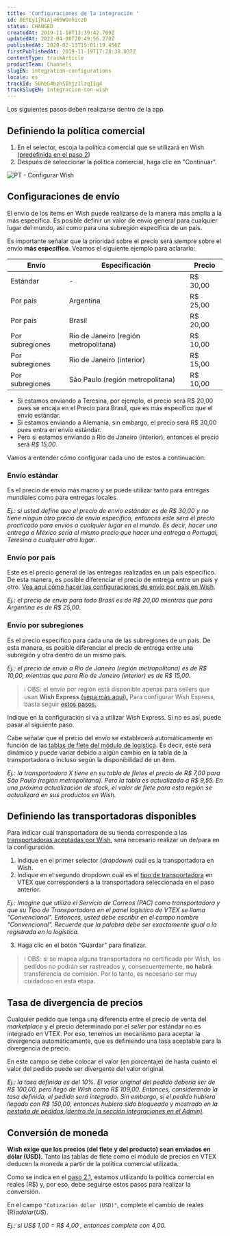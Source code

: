 ```yaml
---
title: 'Configuraciones de la integración '
id: 6EYEy1jRiAj465WOnhiczD
status: CHANGED
createdAt: 2019-11-18T13:39:42.709Z
updatedAt: 2022-04-08T20:49:56.270Z
publishedAt: 2020-02-13T15:01:19.456Z
firstPublishedAt: 2019-11-19T17:28:38.037Z
contentType: trackArticle
productTeam: Channels
slugEN: integration-configurations
locale: es
trackId: 50hbG4bzhSIhjz1lzqI1g4
trackSlugEN: integracion-con-wish
---
```


Los siguientes pasos deben realizarse dentro de la app.

## Definiendo la política comercial

1. En el selector, escoja la política comercial que se utilizará en Wish ([predefinida en el paso 2](https://help.vtex.com/es/tracks/configurar-integracao-da-wish--50hbG4bzhSIhjz1lzqI1g43OHGQIQmt1dKw9RwKruE7H#definindo-politica-comercial))
2. Después de seleccionar la política comercial, haga clic en "Continuar".

![PT - Configurar Wish](//images.ctfassets.net/alneenqid6w5/3EGGUHCj7UViCY8Jjct3UY/1172fa1d438d6d0ecaf35a01b57959f1/PT_-_Configurar_Wish.png)

## Configuraciones de envío 

El envío de los ítems en Wish puede realizarse de la manera más amplia a la más específica. Es posible definir un valor de envío general para cualquier lugar del mundo, así como para una subregión específica de un país.

Es importante señalar que la prioridad sobre el precio será siempre sobre el envío **más específico**. Veamos el siguiente ejemplo para aclararlo:

| Envío      | Especificación | Precio   |
| ---------- | ---------- | ---------- |
| Estándar     | -          | R$ 30,00   |
| Por país   | Argentina  | R$ 25,00   |
| Por país   | Brasil     | R$ 20,00   |
| Por subregiones | Rio de Janeiro (región metropolitana)  | R$ 10,00 |
| Por subregiones | Rio de Janeiro (interior)              | R$ 15,00 |
| Por subregiones | São Paulo (región metropolitana)       | R$ 10,00 |

  - Si estamos enviando a Teresina, por ejemplo, el precio será R$ 20,00 pues se encaja en el Precio para Brasil, que es más específico que el envío estándar. 
  - Si estamos enviando a Alemania, sin embargo, el precio será R$ 30,00 pues  entra en envío estándar. 
  - Pero si estamos enviando a Rio de Janeiro (interior), entonces el precio será _R$ 15,00_.

Vamos a entender cómo configurar cada uno de estos a continuación:

### Envío estándar

Es el precio de envío más macro y se puede utilizar tanto para entregas mundiales  como para entregas locales.

_Ej.: si usted define que el precio de envío estándar es de R$ 30,00 y no tiene ningún otro precio de envío específico, entonces este será el precio practicado para envíos a cualquier lugar en el mundo. Es decir, hacer una entrega a México sería el mismo precio que hacer una entrega a Portugal, Teresina o cualquier otro lugar.._

### Envío por país

Este es el precio general de las entregas realizadas en un país específico. De esta manera, es posible diferenciar el precio de entrega entre un país y otro. [Vea aquí cómo hacer las configuraciones de envío por país en Wish](https://merchantfaq.wish.com/hc/pt/articles/205212607-Como-configuro-as-minhas-configura%C3%A7%C3%B5es-de-frete-).

_Ej.: el precio de envío para todo Brasil es de R$ 20,00 mientras que para Argentina es de R$ 25,00_.

### Envío por subregiones 

Es el precio específico para cada una de las subregiones de un país. De esta manera, es posible diferenciar el precio de entrega entre una subregión y otra dentro de un mismo país.

_Ej.: el precio de envío a Rio de Janeiro (región metropolitana) es de R$ 10,00, mientras que para Rio de Janeiro (interior) es de R$ 15,00._

> ℹ️ OBS: el envío por región está disponible apenas para sellers que usan **Wish Express** [(sepa más aquí).](https://merchantfaq.wish.com/hc/pt/articles/360018939394-Como-enviar-usando-o-Wish-Express-Brasil-) Para configurar Wish Express, basta seguir [estos pasos.](https://merchantfaq.wish.com/hc/pt/articles/232047747-Wish-Express-Fluxo-de-Inscri%C3%A7%C3%A3o)
  
Indique en la configuración si va a utilizar Wish Express. Si no es así, puede pasar al siguiente paso.

Cabe señalar que el precio del envío se establecerá automáticamente en función de las [tablas de flete del módulo de logística](https://help.vtex.com/es/tracks/logistica-101--13TFDwDttPl9ki9OXQhyjx/2Pj1gKR80QIuUhc0orMraD). Es decir, este será dinámico y puede variar debido a algún cambio en la tabla de la transportadora o incluso según la disponibilidad de un ítem.

_Ej.: la transportadora X tiene en su tabla de fletes el precio de R$ 7,00 para São Paulo (región metropolitana). Pero la tabla es actualizada a R$ 9,55. En una próxima actualización de stock, el valor de flete para esta región se actualizará en sus productos en Wish._

## Definiendo las transportadoras disponibles 

Para indicar cuál transportadora de su tienda corresponde a las [transportadoras  aceptadas por Wish](https://merchant.wish.com/documentation/shippingproviders), será necesario  realizar un de/para en la configuración.

  1. Indique en el primer selector (_dropdown_) cuál es la transportadora en Wish.
  2. Indique en el segundo dropdown cuál es el [tipo de transportadora](https://help.vtex.com/pt/tutorial/como-funciona-o-tipo-de-entrega) en VTEX que corresponderá a la transportadora seleccionada en el paso anterior.

  _Ej.: Imagine que utiliza el Servicio de Correos (PAC) como transportadora y que su Tipo de Transportadora en el panel logístico de VTEX se llama "Convencional". Entonces, usted debe escribir en el campo nombre "Convencional". Recuerde que la palabra debe ser exactamente igual a la registrada en la logística._

  3. Haga clic en el botón “Guardar” para finalizar.

> ℹ️ OBS: si se mapea alguna transportadora no certificada por Wish, los pedidos no podrán ser rastreados y, consecuentemente, **no habrá** transferencia de comisión. Por lo tanto, es necesario ser muy cuidadoso en esta etapa.

## Tasa de divergencia de precios
 
Cualquier pedido que tenga una diferencia entre el precio de venta del _marketplace_ y el precio determinado por el _seller_ por estándar no es integrado en VTEX. Por eso, tenemos un mecanismo para aceptar la divergencia automáticamente, que es definiendo una tasa aceptable para la divergencia de precio.

En este campo se debe colocar el valor (en porcentaje) de hasta cuánto el valor del pedido puede ser divergente del valor original.

_Ej.: la tasa definida es del 10%. El valor original del pedido debería ser de R$ 100,00, pero llegó de Wish como R$ 109,00. Entonces, considerando la tasa definida, el pedido será integrado. Sin embargo, si el pedido hubiera llegado con R$ 150,00, entonces hubiera sido bloqueado y mostrado en la [pestaña de pedidos (dentro de la sección integraciones en el Admin)](https://help.vtex.com/pt/tutorial/verificando-integracao-no-bridge)._

## Conversión de moneda 

**Wish exige que los precios (del flete y del producto) sean enviados en dólar (USD).** Tanto las tablas de flete como el  módulo de precios en VTEX deducen la moneda a partir de la política comercial utilizada. 

Como se indica en el [paso 2.1](https://help.vtex.com/es/tracks/integracao-com-a-wish--50hbG4bzhSIhjz1lzqI1g4/3OHGQIQmt1dKw9RwKruE7H#definiendo-politica-comercial), estamos utilizando la política comercial en reales (R$) y, por eso, debe seguirse estos pasos para realizar la conversión.

En el campo `"Cotización dólar (USD)"`, complete el cambio de reales (R$) a dólar (US$).

_Ej.: si US$ 1,00 = R$ 4,00 , entonces complete con 4,00._
